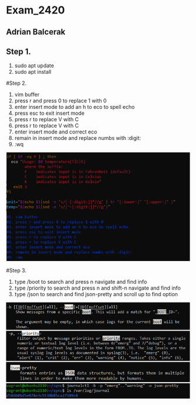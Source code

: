 # Exam_2420
## Adrian Balcerak

## Step 1.

1. sudo apt update
2. sudo apt install

#Step 2.

1. vim buffer
2. press r and press 0 to replace 1 with 0
3. enter insert mode to add an h to eco to spell echo
4. press esc to exit insert mode
5. press r to replace V with C
6. press r to replace V with C
7. enter insert mode and correct eco
8. remain in insert mode and replace numbs with :digit:
9. :wq

![step2](./images/step2.png)


#Step 3.

1. type /boot to search and press n navigate and find info
2. type /priority to search and press n and shift-n navigate and find info
3. type /json to search and find json-pretty and scroll up to find option

![step3-1](./images/step3-1.png)
![step3-2](./images/step3-2.png)
![step3-3](./images/step3-3.png)
![step3-4](./images/step3-4.png)

